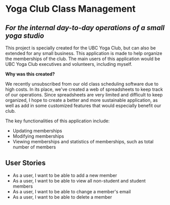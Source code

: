 # Yoga Club Class Management

## *For the internal day-to-day operations of a small yoga studio*

This project is specially created for the UBC Yoga Club, but can also be extended
for any small business. This application is made to help organize the memberships of the club. 
The main users of this application would be UBC Yoga Club executives and volunteers, including myself. 

**Why was this created?**

We recently unsubscribed from our old class scheduling software due to high costs.
In its place, we've created a web of spreadsheets to keep track of our operations. 
Since spreadsheets are very limited and difficult to keep organized, I hope to 
create a better and more sustainable application, as well as add in some 
customized features that would especially benefit our club. 

The key functionalities of this application include:
- Updating memberships
- Modifying memberships
- Viewing memberships and statistics of memberships, such as total number of members

## User Stories

- As a user, I want to be able to add a new member
- As a user, I want to be able to view all non-student and student members
- As a user, I want to be able to change a member's email
- As a user, I want to be able to delete a member

